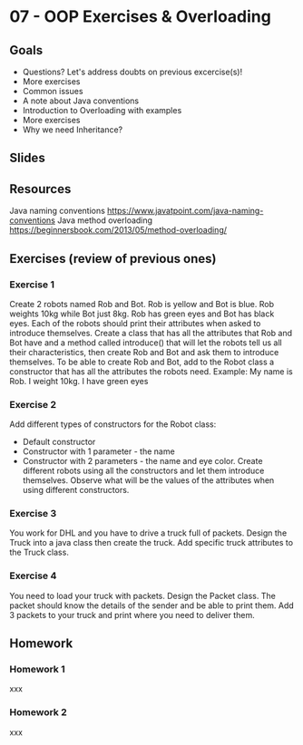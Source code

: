 # 07 - OOP Exercises & Overloading

<Teacher name="Renato"></Teacher>

## Goals

- Questions? Let's address doubts on previous excercise(s)!
- More exercises
- Common issues
- A note about Java conventions
- Introduction to Overloading with examples
- More exercises
- Why we need Inheritance? 

## Slides

<GoogleSlides src="https://docs.google.com/presentation/d/e/2PACX-1vSrl2PmIryZtrDYlm02THVxkbSDo_8d8YCz2cvNS-uUUEtRcYcTVtKgswwmHF1i5Fw0IatI-kH79NSW/embed?start=false&loop=false&delayms=3000"></GoogleSlides>

## Resources

Java naming conventions https://www.javatpoint.com/java-naming-conventions
Java method overloading https://beginnersbook.com/2013/05/method-overloading/

## Exercises (review of previous ones)
 
### Exercise 1
Create 2 robots named Rob and Bot. Rob is yellow and Bot is blue. Rob weights 10kg while Bot just 8kg. Rob has green eyes and Bot has black eyes. Each of the robots should print their attributes when asked to introduce themselves. Create a class that has all the attributes that Rob and Bot have and a method called introduce() that will let the robots tell us all their characteristics, then create Rob and Bot and ask them to introduce themselves. To be able to create Rob and Bot, add to the Robot class a constructor that has all the attributes the robots need.
Example: My name is Rob. I weight 10kg. I have green eyes

### Exercise 2
Add different types of constructors for the Robot class:
 - Default constructor
 - Constructor with 1 parameter - the name
 - Constructor with 2 parameters - the name and eye color. 
 Create different robots using all the constructors and let them introduce themselves. 
 Observe what will be the values of the attributes when using different constructors.

### Exercise 3
You work for DHL and you have to drive a truck full of packets. Design the Truck into a java class then create the truck. Add specific truck attributes to the Truck class.

### Exercise 4
You need to load your truck with packets. Design the Packet class. The packet should know the details of the sender and be able to print them. Add 3 packets to your truck and print where you need to deliver them.

## Homework

### Homework 1
xxx

### Homework 2
xxx
